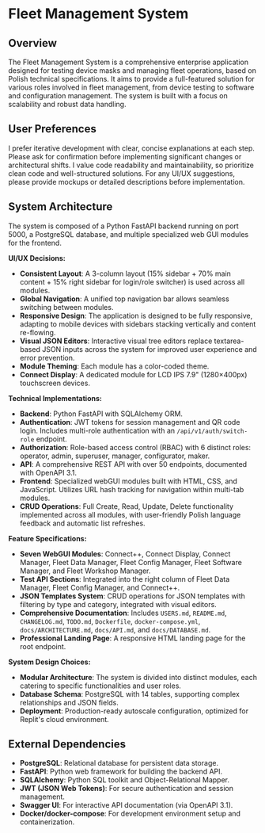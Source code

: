 # Fleet Management System

## Overview
The Fleet Management System is a comprehensive enterprise application designed for testing device masks and managing fleet operations, based on Polish technical specifications. It aims to provide a full-featured solution for various roles involved in fleet management, from device testing to software and configuration management. The system is built with a focus on scalability and robust data handling.

## User Preferences
I prefer iterative development with clear, concise explanations at each step. Please ask for confirmation before implementing significant changes or architectural shifts. I value code readability and maintainability, so prioritize clean code and well-structured solutions. For any UI/UX suggestions, please provide mockups or detailed descriptions before implementation.

## System Architecture
The system is composed of a Python FastAPI backend running on port 5000, a PostgreSQL database, and multiple specialized web GUI modules for the frontend.

**UI/UX Decisions:**
- **Consistent Layout**: A 3-column layout (15% sidebar + 70% main content + 15% right sidebar for login/role switcher) is used across all modules.
- **Global Navigation**: A unified top navigation bar allows seamless switching between modules.
- **Responsive Design**: The application is designed to be fully responsive, adapting to mobile devices with sidebars stacking vertically and content re-flowing.
- **Visual JSON Editors**: Interactive visual tree editors replace textarea-based JSON inputs across the system for improved user experience and error prevention.
- **Module Theming**: Each module has a color-coded theme.
- **Connect Display**: A dedicated module for LCD IPS 7.9" (1280×400px) touchscreen devices.

**Technical Implementations:**
- **Backend**: Python FastAPI with SQLAlchemy ORM.
- **Authentication**: JWT tokens for session management and QR code login. Includes multi-role authentication with an `/api/v1/auth/switch-role` endpoint.
- **Authorization**: Role-based access control (RBAC) with 6 distinct roles: operator, admin, superuser, manager, configurator, maker.
- **API**: A comprehensive REST API with over 50 endpoints, documented with OpenAPI 3.1.
- **Frontend**: Specialized webGUI modules built with HTML, CSS, and JavaScript. Utilizes URL hash tracking for navigation within multi-tab modules.
- **CRUD Operations**: Full Create, Read, Update, Delete functionality implemented across all modules, with user-friendly Polish language feedback and automatic list refreshes.

**Feature Specifications:**
- **Seven WebGUI Modules**: Connect++, Connect Display, Connect Manager, Fleet Data Manager, Fleet Config Manager, Fleet Software Manager, and Fleet Workshop Manager.
- **Test API Sections**: Integrated into the right column of Fleet Data Manager, Fleet Config Manager, and Connect++.
- **JSON Templates System**: CRUD operations for JSON templates with filtering by type and category, integrated with visual editors.
- **Comprehensive Documentation**: Includes `USERS.md`, `README.md`, `CHANGELOG.md`, `TODO.md`, `Dockerfile`, `docker-compose.yml`, `docs/ARCHITECTURE.md`, `docs/API.md`, and `docs/DATABASE.md`.
- **Professional Landing Page**: A responsive HTML landing page for the root endpoint.

**System Design Choices:**
- **Modular Architecture**: The system is divided into distinct modules, each catering to specific functionalities and user roles.
- **Database Schema**: PostgreSQL with 14 tables, supporting complex relationships and JSON fields.
- **Deployment**: Production-ready autoscale configuration, optimized for Replit's cloud environment.

## External Dependencies
- **PostgreSQL**: Relational database for persistent data storage.
- **FastAPI**: Python web framework for building the backend API.
- **SQLAlchemy**: Python SQL toolkit and Object-Relational Mapper.
- **JWT (JSON Web Tokens)**: For secure authentication and session management.
- **Swagger UI**: For interactive API documentation (via OpenAPI 3.1).
- **Docker/docker-compose**: For development environment setup and containerization.